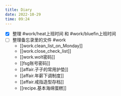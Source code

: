 ```yaml
---
title: Diary
date: 2022-10-29
time: 09:24
---
```


- [x] 整理 #work/heat上班时间 和 #work/bluefin上班时间 
- [ ] 整理备忘录里的文件 #work 
	- [[work.clean_list_on_Monday]]
	- [[work.close_check_list]]
	- [[work.wolt密码]]
	- [[fsg账号密码]]
	- [[affair.子子的常用护垫]]
	- [[affair.年薪下调制度]]
	- [[affair.戒指造型存档]]
	- [[recipe.基本海绵蛋糕]]